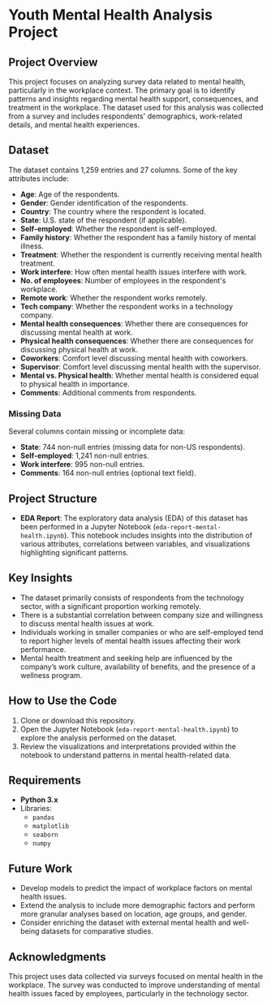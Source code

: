 # Youth Mental Health Analysis Project

## Project Overview

This project focuses on analyzing survey data related to mental health, particularly in the workplace context. The primary goal is to identify patterns and insights regarding mental health support, consequences, and treatment in the workplace. The dataset used for this analysis was collected from a survey and includes respondents' demographics, work-related details, and mental health experiences.

## Dataset

The dataset contains 1,259 entries and 27 columns. Some of the key attributes include:

- **Age**: Age of the respondents.
- **Gender**: Gender identification of the respondents.
- **Country**: The country where the respondent is located.
- **State**: U.S. state of the respondent (if applicable).
- **Self-employed**: Whether the respondent is self-employed.
- **Family history**: Whether the respondent has a family history of mental illness.
- **Treatment**: Whether the respondent is currently receiving mental health treatment.
- **Work interfere**: How often mental health issues interfere with work.
- **No. of employees**: Number of employees in the respondent's workplace.
- **Remote work**: Whether the respondent works remotely.
- **Tech company**: Whether the respondent works in a technology company.
- **Mental health consequences**: Whether there are consequences for discussing mental health at work.
- **Physical health consequences**: Whether there are consequences for discussing physical health at work.
- **Coworkers**: Comfort level discussing mental health with coworkers.
- **Supervisor**: Comfort level discussing mental health with the supervisor.
- **Mental vs. Physical health**: Whether mental health is considered equal to physical health in importance.
- **Comments**: Additional comments from respondents.

### Missing Data

Several columns contain missing or incomplete data:
- **State**: 744 non-null entries (missing data for non-US respondents).
- **Self-employed**: 1,241 non-null entries.
- **Work interfere**: 995 non-null entries.
- **Comments**: 164 non-null entries (optional text field).

## Project Structure

- **EDA Report**: The exploratory data analysis (EDA) of this dataset has been performed in a Jupyter Notebook (`eda-report-mental-health.ipynb`). This notebook includes insights into the distribution of various attributes, correlations between variables, and visualizations highlighting significant patterns.

## Key Insights

- The dataset primarily consists of respondents from the technology sector, with a significant proportion working remotely.
- There is a substantial correlation between company size and willingness to discuss mental health issues at work.
- Individuals working in smaller companies or who are self-employed tend to report higher levels of mental health issues affecting their work performance.
- Mental health treatment and seeking help are influenced by the company’s work culture, availability of benefits, and the presence of a wellness program.

## How to Use the Code

1. Clone or download this repository.
2. Open the Jupyter Notebook (`eda-report-mental-health.ipynb`) to explore the analysis performed on the dataset.
3. Review the visualizations and interpretations provided within the notebook to understand patterns in mental health-related data.

## Requirements

- **Python 3.x**
- Libraries:
  - `pandas`
  - `matplotlib`
  - `seaborn`
  - `numpy`

## Future Work

- Develop models to predict the impact of workplace factors on mental health issues.
- Extend the analysis to include more demographic factors and perform more granular analyses based on location, age groups, and gender.
- Consider enriching the dataset with external mental health and well-being datasets for comparative studies.

## Acknowledgments

This project uses data collected via surveys focused on mental health in the workplace. The survey was conducted to improve understanding of mental health issues faced by employees, particularly in the technology sector.
